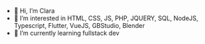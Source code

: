 - 👋 Hi, I’m Clara
- 👀 I’m interested in HTML, CSS, JS, PHP, JQUERY, SQL, NodeJS, Typescript, Flutter, VueJS, GBStudio, Blender
- 🌱 I’m currently learning fullstack dev

<!---
ClaraFallDevMonster/ClaraFallDevMonster is a ✨ special ✨ repository because its `README.md` (this file) appears on your GitHub profile.
You can click the Preview link to take a look at your changes.
--->

